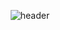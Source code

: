 <div align="center">

![header](https://capsule-render.vercel.app/api?type=soft&color=auto&height=300&section=header&text=Welcom%20to%20thdwlgus's%20github!&fontSize=60)
